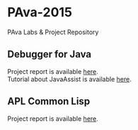 # PAva-2015
PAva Labs &amp; Project Repository


## Debugger for Java
Project report is available [here](https://fenix.tecnico.ulisboa.pt/downloadFile/845043405432483/debugger.pdf).  
Tutorial about JavaAssist is available [here](http://www.csg.ci.i.u-tokyo.ac.jp/~chiba/javassist/tutorial/tutorial.html).

## APL Common Lisp
Project report is available [here](https://fenix.tecnico.ulisboa.pt/downloadFile/845043405432965/project.pdf).  
